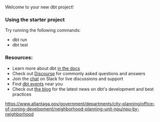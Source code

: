 Welcome to your new dbt project!

### Using the starter project

Try running the following commands:

- dbt run
- dbt test

### Resources:

- Learn more about dbt [in the docs](https://docs.getdbt.com/docs/introduction)
- Check out [Discourse](https://discourse.getdbt.com/) for commonly asked questions and answers
- Join the [chat](https://community.getdbt.com/) on Slack for live discussions and support
- Find [dbt events](https://events.getdbt.com) near you
- Check out [the blog](https://blog.getdbt.com/) for the latest news on dbt's development and best practices

https://www.atlantaga.gov/government/departments/city-planning/office-of-zoning-development/neighborhood-planning-unit-npu/npu-by-neighborhood
